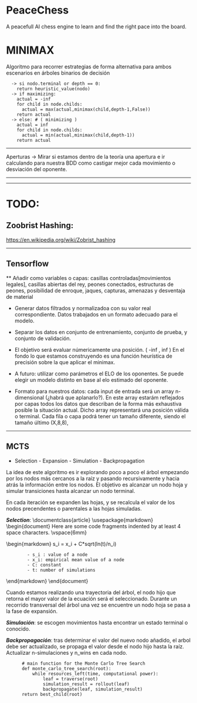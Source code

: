 # PeaceChess
A peacefull AI chess engine to learn and find the right pace into the board.


# MINIMAX
Algoritmo para recorrer estrategias de forma alternativa para ambos escenarios en árboles binarios de decisión

      
      -> si nodo.terminal or depth == 0:
        return heuristic_value(nodo)
      -> if maximizing:
        actual = -inf
        for child in node.childs:
          actual = max(actual,minimax(child,depth-1,False))
        return actual
      -> else: # ( minimizing )
        actual = inf
        for child in node.childs:
          actual = min(actual,minimax(child,depth-1))
        return actual

--------------

Aperturas -> Mirar si estamos dentro de la teoría una apertura e ir calculando para nuestra BDD como castigar mejor cada movimiento o desviación del oponente.

--------------


--------------
# TODO: 
## Zoobrist Hashing: 
https://en.wikipedia.org/wiki/Zobrist_hashing

--------------

## Tensorflow

** Añadir como variables o capas: casillas controladas[movimientos legales], casillas abiertas del rey, peones conectados, estructuras de peones,  posibilidad de enroque, jaques, capturas, amenazas y desventaja de material


- Generar datos filtrados y normalizadoa con su valor real correspondiente. Datos trabajados en un formato adecuado para el modelo.

- Separar los datos en conjunto de entrenamiento, conjunto de prueba, y conjunto de validación.

- El objetivo será evaluar númericamente una posición. ( -inf , inf ) En el fondo lo que estamos construyendo es una función heurística de precisión sobre la que aplicar el minimax.

- A futuro: utilizar como parámetros el ELO de los oponentes. Se puede elegir un modelo distinto en base al elo estimado del oponente.

- Formato para nuestros datos: cada input de entrada será un array n-dimensional (¿habrá que aplanarlo?). En este array estarám reflejados por capas todos los datos que describan de la forma más exhaustiva posible la situación actual. Dicho array representará una posición válida o terminal. Cada fila o capa podrá tener un tamaño diferente, siendo el tamaño último (X,8,8),

--------------

## MCTS 
- Selection - Expansion - Simulation - Backpropagation


La idea de este algoritmo es ir explorando poco a poco el árbol empezando por los nodos más cercanos a la raíz y pasando recursivamente y hacia atrás la información entre los nodos. El objetivo es alcanzar un nodo hoja y simular transiciones hasta alcanzar un nodo terminal.


En cada iteración se expanden las hojas, y se recalcula el valor de los nodos precendentes o parentales a las hojas simuladas.

***Selection***: 
\documentclass{article}
\usepackage{markdown}
\begin{document}
Here are some code fragments indented by at least 4 space characters.
\vspace{6mm}

\begin{markdown}
s_i = x_i + C*sqrt(ln(t)/n_i)

            - s_i : value of a node
            - x_i: empirical mean value of a node
            - C: constant
            - t: number of simulations

\end{markdown}
\end{document}





Cuando estamos realizando una trayectoria del árbol, el nodo hijo que retorna el mayor valor de la ecuación será el seleccionado. Durante un recorrido transversal del árbol una vez se encuentre un nodo hoja se pasa a la fase de expansión.


***Simulación***: se escogen movimientos hasta encontrar un estado terminal o conocido.


***Backpropagación***: tras determinar el valor del nuevo nodo añadido, el arbol debe ser actualizado, se propaga el valor desde el nodo hijo hasta la raíz. Actualizar n-simulaciones y n_wins en cada nodo.

          # main function for the Monte Carlo Tree Search
          def monte_carlo_tree_search(root):
              while resources_left(time, computational power):
                  leaf = traverse(root)
                  simulation_result = rollout(leaf)
                  backpropagate(leaf, simulation_result)
          return best_child(root)
